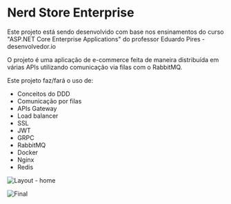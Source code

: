 # Nerd Store Enterprise

Este projeto está sendo desenvolvido com base nos ensinamentos do curso "ASP.NET Core Enterprise Applications" do professor Eduardo Pires - desenvolvedor.io

O projeto é uma aplicação de e-commerce feita de maneira distribuída em várias APIs utilizando comunicação via filas com o RabbitMQ.

Este projeto faz/fará o uso de:
- Conceitos do DDD
- Comunicação por filas
- APIs Gateway
- Load balancer
- SSL
- JWT
- GRPC
- RabbitMQ
- Docker
- Nginx
- Redis

![Layout - home](https://user-images.githubusercontent.com/40338966/106770048-59676d80-661c-11eb-89d5-ab8249ababfc.jpg)

![Final](https://user-images.githubusercontent.com/40338966/106770133-6a17e380-661c-11eb-99be-904cdb1d1829.jpg)
